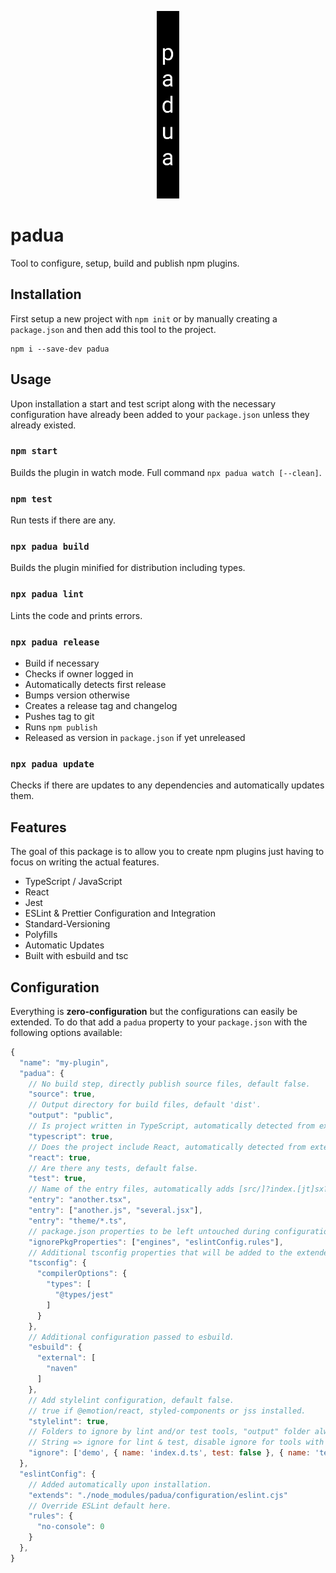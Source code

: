 <p align="center">
  <img src="https://github.com/tobua/padua/raw/master/logo.png" alt="padua" height="300">
</p>

# padua

Tool to configure, setup, build and publish npm plugins.

## Installation

First setup a new project with `npm init` or by manually creating a `package.json` and then add this tool to the project.

```
npm i --save-dev padua
```

## Usage

Upon installation a start and test script along with the necessary configuration have already been added to your `package.json` unless they already existed.

### `npm start`

Builds the plugin in watch mode. Full command `npx padua watch [--clean]`.

### `npm test`

Run tests if there are any.

### `npx padua build`

Builds the plugin minified for distribution including types.

### `npx padua lint`

Lints the code and prints errors.

### `npx padua release`

- Build if necessary
- Checks if owner logged in
- Automatically detects first release
- Bumps version otherwise
- Creates a release tag and changelog
- Pushes tag to git
- Runs `npm publish`
- Released as version in `package.json` if yet unreleased

### `npx padua update`

Checks if there are updates to any dependencies and automatically updates them.

## Features

The goal of this package is to allow you to create npm plugins just having to focus on writing the actual features.

- TypeScript / JavaScript
- React
- Jest
- ESLint & Prettier Configuration and Integration
- Standard-Versioning
- Polyfills
- Automatic Updates
- Built with esbuild and tsc

## Configuration

Everything is **zero-configuration** but the configurations can easily be extended. To do that add
a `padua` property to your `package.json` with the following options available:

```js
{
  "name": "my-plugin",
  "padua": {
    // No build step, directly publish source files, default false.
    "source": true,
    // Output directory for build files, default 'dist'.
    "output": "public",
    // Is project written in TypeScript, automatically detected from extension (ts).
    "typescript": true,
    // Does the project include React, automatically detected from extension (jsx, tsx).
    "react": true,
    // Are there any tests, default false.
    "test": true,
    // Name of the entry files, automatically adds [src/]?index.[jt]sx? files if available.
    "entry": "another.tsx",
    "entry": ["another.js", "several.jsx"],
    "entry": "theme/*.ts",
    // package.json properties to be left untouched during configuration.
    "ignorePkgProperties": ["engines", "eslintConfig.rules"],
    // Additional tsconfig properties that will be added to the extended tsconfig.json.
    "tsconfig": {
      "compilerOptions": {
        "types": [
          "@types/jest"
        ]
      }
    },
    // Additional configuration passed to esbuild.
    "esbuild": {
      "external": [
        "naven"
      ]
    },
    // Add stylelint configuration, default false.
    // true if @emotion/react, styled-components or jss installed.
    "stylelint": true,
    // Folders to ignore by lint and/or test tools, "output" folder always ignored.
    // String => ignore for lint & test, disable ignore for tools with `test: false` or `lint: false`.
    "ignore": ['demo', { name: 'index.d.ts', test: false }, { name: 'test/fixture', lint: false }]
  },
  "eslintConfig": {
    // Added automatically upon installation.
    "extends": "./node_modules/padua/configuration/eslint.cjs"
    // Override ESLint default here.
    "rules": {
      "no-console": 0
    }
  },
}
```
